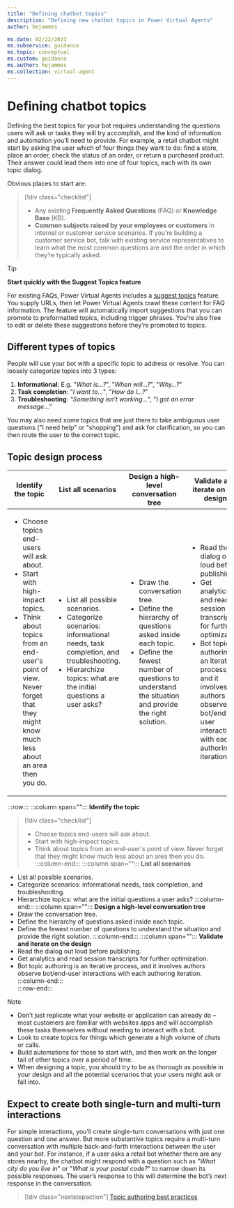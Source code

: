 ```yaml
---
title: "Defining chatbot topics"
description: "Defining new chatbot topics in Power Virtual Agents"
author: hejammes

ms.date: 02/22/2023
ms.subservice: guidance
ms.topic: conceptual
ms.custom: guidance
ms.author: hejammes
ms.collection: virtual-agent
---
```


# Defining chatbot topics

Defining the best topics for your bot requires understanding the questions users will ask or tasks they will try accomplish, and the kind of information and automation you’ll need to provide. For example, a retail chatbot might start by asking the user which of four things they want to do: find a store, place an order, check the status of an order, or return a purchased product. Their answer could lead them into one of four topics, each with its own topic dialog. 

Obvious places to start are:
> [!div class="checklist"]
> * Any existing **Frequently Asked Questions** (FAQ) or **Knowledge Base** (KB).
> * **Common subjects raised by your employees or customers** in internal or customer service scenarios. If you’re building a customer service bot, talk with existing service representatives to learn what the most common questions are and the order in which they’re typically asked.

> [!TIP] 
> **Start quickly with the Suggest Topics feature**
> 
> For existing FAQs, Power Virtual Agents includes a [suggest topics](/power-virtual-agents/advanced-create-topics-from-web) feature. You supply URLs, then let Power Virtual Agents crawl these content for FAQ information. The feature will automatically import suggestions that you can promote to preformatted topics, including trigger phrases. You’re also free to edit or delete these suggestions before they’re promoted to topics. 

## Different types of topics

People will use your bot with a specific topic to address or resolve. You can loosely categorize topics into 3 types:  
1. **Informational**: E.g. "*What is…?*", "*When will…?*", "*Why…?*"
2. **Task completion**: "*I want to…*", "*How do I…?*"
3. **Troubleshooting**: *"Something isn’t working…*", "*I got an error message…*"

You may also need some topics that are just there to take ambiguous user questions ("I need help" or "shopping") and ask for clarification, so you can then route the user to the correct topic.

## Topic design process

| Identify the topic | List all scenarios | Design a high-level conversation tree | Validate and iterate on the design |
|---------------|---------------|---------------|---------------|
| <ul><li>Choose topics end-users will ask about.</li><li>Start with high-impact topics.</li><li>Think about topics from an end-user's point of view. Never forget that they might know much less about an area then you do.</li></ul>  | <ul><li>List all possible scenarios.</li><li>Categorize scenarios: informational needs, task completion, and troubleshooting.</li><li>Hierarchize topics: what are the initial questions a user asks?</li></ul>  | <ul><li>Draw the conversation tree.</li><li>Define the hierarchy of questions asked inside each topic.</li><li>Define the fewest number of questions to understand the situation and provide the right  solution.</li></ul> | <ul><li>Read the dialog out loud before publishing.</li><li>Get analytics and read session transcripts for further optimization.</li><li>Bot topic authoring is an iterative process, and it involves authors observe bot/end-user interactions with each authoring iteration.</li></ul> |


:::row:::
   :::column span="":::
      **Identify the topic**
> [!div class="checklist"]
> * Choose topics end-users will ask about.
> * Start with high-impact topics.
> * Think about topics from an end-user's point of view. Never forget that they might know much less about an area then you do.
   :::column-end:::
   :::column span="":::
      **List all scenarios**
 - List all possible scenarios.
 - Categorize scenarios: informational needs, task completion, and troubleshooting.
 - Hierarchize topics: what are the initial questions a user asks?
   :::column-end:::
   :::column span="":::
      **Design a high-level conversation tree**
- Draw the conversation tree.
- Define the hierarchy of questions asked inside each topic.
- Define the fewest number of questions to understand the situation and provide the right  solution.
   :::column-end:::
   :::column span="":::
      **Validate and iterate on the design**
- Read the dialog out loud before publishing.
- Get analytics and read session transcripts for further optimization.
- Bot topic authoring is an iterative process, and it involves authors observe bot/end-user interactions with each authoring iteration.
   :::column-end:::   
:::row-end:::


> [!NOTE]
> - Don’t just replicate what your website or application can already do – most customers are familiar with websites apps and will accomplish these tasks themselves without needing to interact with a bot. 
> - Look to create topics for things which generate a high volume of chats or calls. 
> - Build automations for those to start with, and then work on the longer tail of other topics over a period of time. 
> - When designing a topic, you should try to be as thorough as possible in your design and all the potential scenarios that your users might ask or fall into.

## Expect to create both single-turn and multi-turn interactions

For simple interactions, you’ll create single-turn conversations with just one question and one answer. But more substantive topics require a multi-turn conversation with multiple back-and-forth interactions between the user and your bot. For instance, if a user asks a retail bot whether there are any stores nearby, the chatbot might respond with a question such as *"What city do you live in*" or "*What is your postal code?*" to narrow down its possible responses. The user’s response to this will determine the bot’s next response in the conversation.

> [!div class="nextstepaction"]
> [Topic authoring best practices](topic-authoring-best-practices.md)